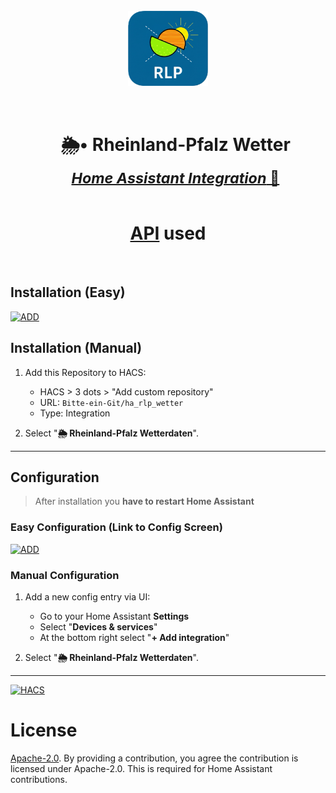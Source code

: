 <div align="center">
  <br><img src="./custom_components/rlp_wetter/icon.png" alt="Icon" width="128"><br><br>
</div>

<div id="toc">
  <ul align="center" style="list-style: none">
    <summary>
      <h1 style="border-bottom: 0; display: inline-block;">
        <b>🌦️• Rheinland-Pfalz Wetter</b></br>
          <sub><i><u>Home Assistant Integration</i> 🏡</u></sub></h1>
    </summary>
  </ul>
</div>

<div align="center">

# [API](https://github.com/Bitte-ein-Git/ha_rlp_wetter) used

</div>
</br>

## Installation (Easy)
[![ADD][hacs2]](https://ha-link.heyfordy.de/redirect/hacs_repository/?owner=Bitte-ein-Git&repository=ha_rlp_wetter&category=integration)
## Installation (Manual)
1. Add this Repository to HACS:
   - HACS > 3 dots > "Add custom repository"
   - URL: `Bitte-ein-Git/ha_rlp_wetter`
   - Type: Integration

2. Select "**🌦️ Rheinland-Pfalz Wetterdaten**".

<hr>

## Configuration

> After installation you **have to restart Home Assistant**

### Easy Configuration (Link to Config Screen)
[![ADD][setup2]](https://ha-link.heyfordy.de/redirect/config_flow_start/?domain=kodi_helpers)
### Manual Configuration
1. Add a new config entry via UI:
   - Go to your Home Assistant **Settings**
   - Select "**Devices & services**"
   - At the bottom right select "**+ Add integration**"

2. Select "**🌦️ Rheinland-Pfalz Wetterdaten**".

<hr>

[![HACS][hacsbadge]](https://hacs.xyz)

# License

[Apache-2.0](LICENSE). By providing a contribution, you agree the contribution is licensed under Apache-2.0. This is required for Home Assistant contributions.

[hacsbadge]: https://img.shields.io/badge/HACS-Default-orange.svg?style=for-the-badge
[hacs1]: https://img.shields.io/badge/HACS-%23ff8c00.svg?style=for-the-badge&logo=homeassistantcommunitystore&label=Add%20Repository%20to
[hacs2]: https://ha-link.heyfordy.de/badges/hacs_repository.svg
[setup1]: https://img.shields.io/badge/HA-%2318BCF2.svg?style=for-the-badge&logo=homeassistant&label=Add%20Integration%20to
[setup2]: https://ha-link.heyfordy.de/badges/config_flow_start.svg